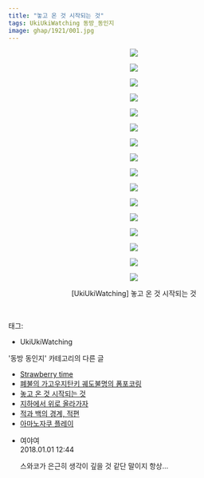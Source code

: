 ```yaml
---
title: "놓고 온 것 시작되는 것"
tags: UkiUkiWatching 동방_동인지
image: ghap/1921/001.jpg
---
```

<div class="article">
<p style="text-align: center; clear: none; float: none;"><img src="{{ site.nasurl }}/ghap/1921/001.jpg"/></p>
<p style="text-align: center; clear: none; float: none;"><img src="{{ site.nasurl }}/ghap/1921/002.jpg"/></p>
<p style="text-align: center; clear: none; float: none;"><img src="{{ site.nasurl }}/ghap/1921/003.jpg"/></p>
<p style="text-align: center; clear: none; float: none;"><img src="{{ site.nasurl }}/ghap/1921/004.jpg"/></p>
<p style="text-align: center; clear: none; float: none;"><img src="{{ site.nasurl }}/ghap/1921/005.jpg"/></p>
<p style="text-align: center; clear: none; float: none;"><img src="{{ site.nasurl }}/ghap/1921/006.jpg"/></p>
<p style="text-align: center; clear: none; float: none;"><img src="{{ site.nasurl }}/ghap/1921/007.jpg"/></p>
<p style="text-align: center; clear: none; float: none;"><img src="{{ site.nasurl }}/ghap/1921/008.jpg"/></p>
<p style="text-align: center; clear: none; float: none;"><img src="{{ site.nasurl }}/ghap/1921/009.jpg"/></p>
<p style="text-align: center; clear: none; float: none;"><img src="{{ site.nasurl }}/ghap/1921/010.jpg"/></p>
<p style="text-align: center; clear: none; float: none;"><img src="{{ site.nasurl }}/ghap/1921/011.jpg"/></p>
<p style="text-align: center; clear: none; float: none;"><img src="{{ site.nasurl }}/ghap/1921/012.jpg"/></p>
<p style="text-align: center; clear: none; float: none;"><img src="{{ site.nasurl }}/ghap/1921/013.jpg"/></p>
<p style="text-align: center; clear: none; float: none;"><img src="{{ site.nasurl }}/ghap/1921/014.jpg"/></p>
<p style="text-align: center; clear: none; float: none;"><img src="{{ site.nasurl }}/ghap/1921/015.jpg"/></p>
<p style="text-align: center; clear: none; float: none;"><img src="{{ site.nasurl }}/ghap/1921/016.jpg"/></p>
<p style="text-align: center; clear: none; float: none;">[UkiUkiWatching] 놓고 온 것 시작되는 것</p>
<p><br/></p>
</div><div class="tagTrail">
<p>태그: </p>
<ul>
<li>UkiUkiWatching</li>
</ul>
</div><div class="another">
<p>'동방 동인지' 카테고리의 다른 글</p>
<ul>
<li><a href="/2016-08-30-ghap_1923">Strawberry time</a></li>
<li><a href="/2016-08-30-ghap_1922">폐불의 가고우지탄키 궤도불명의 폼포코링</a></li>
<li><a href="/2016-08-30-ghap_1921">놓고 온 것 시작되는 것</a></li>
<li><a href="/2016-08-30-ghap_1918">지하에서 위로 올라가자</a></li>
<li><a href="/2016-08-29-ghap_1917">적과 백의 경계, 적편</a></li>
<li><a href="/2016-08-29-ghap_1916">아마노자쿠 플레이</a></li>
</ul>
</div><div class="cb_module cb_fluid">
<div class="cb_wrt cb_profile">
<div class="comment">
<ul>
<li class="cb_thumb_off" id="comment15164122">
<div class="cb_comment_area">
<div class="cb_info_area">
<div class="cb_section">
<span class="cb_nick_name">여야여</span>
</div>
<div class="cb_section">
<span class="cb_date">2018.01.01 12:44 </span>
</div>
</div>
<div class="cb_dsc_comment">
<p class="cb_dsc">
											스와코가 은근히 생각이 깊을 것 같단 말이지 항상...
										</p>
</div>
</div></li>
</ul>
</div>
</div><!-- commentList close -->
</div>
<br/>
<p id="refer"></p>
<br/>
